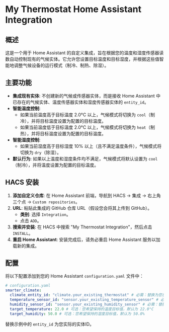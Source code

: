 # My Thermostat Home Assistant Integration

## 概述

这是一个用于 Home Assistant 的自定义集成，旨在根据您的温度和湿度传感器读数自动控制现有的气候实体。它允许您设置目标温度和目标湿度，并根据这些值智能地调整气候设备的运行模式（制冷、制热、除湿）。

## 主要功能

*   **集成现有实体**: 不创建新的气候或传感器实体，而是接收 Home Assistant 中已存在的气候实体、温度传感器实体和湿度传感器实体的 `entity_id`。
*   **智能温度控制**:
	*   如果当前温度高于目标温度 2.0°C 以上，气候模式将切换为 `cool`（制冷），并将目标温度设置为配置的目标温度。
	*   如果当前温度低于目标温度 2.0°C 以上，气候模式将切换为 `heat`（制热），并将目标温度设置为配置的目标温度。
*   **智能湿度控制**:
	*   如果当前湿度高于目标湿度 10% 以上（且不满足温度条件），气候模式将切换为 `dry`（除湿）。
*   **默认行为**: 如果以上温度和湿度条件均不满足，气候模式将默认设置为 `cool`（制冷），并将温度设置为配置的目标温度。

## HACS 安装

1.  **添加自定义仓库**: 在 Home Assistant 前端，导航到 HACS -> 集成 -> 右上角三个点 -> `Custom repositories`。
2.  **URL**: 粘贴此集成的 GitHub 仓库 URL（假设您会将其上传到 GitHub）。
	*   **类别**: 选择 `Integration`。
	*   点击 `ADD`。
3.  **搜索并安装**: 在 HACS 中搜索 "My Thermostat Integration"，然后点击 `INSTALL`。
4.  **重启 Home Assistant**: 安装完成后，请务必重启 Home Assistant 服务以加载新的集成。

## 配置

将以下配置添加到您的 Home Assistant `configuration.yaml` 文件中：

```yaml
# configuration.yaml
smarter_climate:
  climate_entity_id: "climate.your_existing_thermostat" # 必需：替换为您在 Home Assistant 中现有的气候实体ID
  temperature_sensor_id: "sensor.your_existing_temperature_sensor" # 必需：替换为您在 Home Assistant 中现有的温度传感器ID
  humidity_sensor_id: "sensor.your_existing_humidity_sensor" # 必需：替换为您在 Home Assistant 中现有的湿度传感器ID
  target_temperature: 22.0 # 可选：您希望保持的温度目标值，默认为 22.0°C
  target_humidity: 50.0 # 可选：您希望保持的湿度目标值，默认为 50.0%
```

替换示例中的 `entity_id` 为您实际的实体ID。
